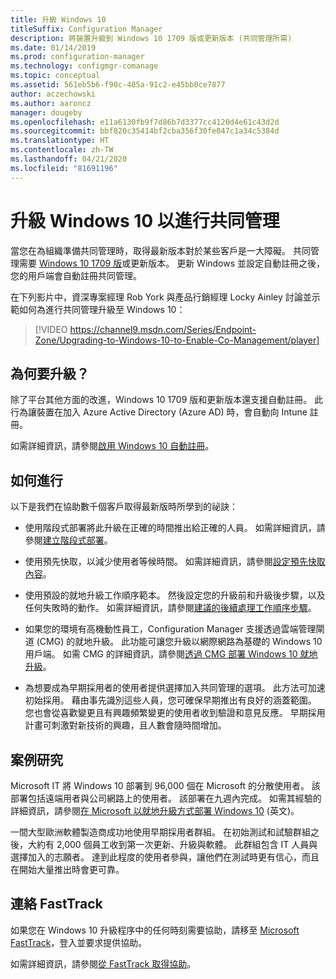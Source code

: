 ```yaml
---
title: 升級 Windows 10
titleSuffix: Configuration Manager
description: 將裝置升級到 Windows 10 1709 版或更新版本 (共同管理所需)
ms.date: 01/14/2019
ms.prod: configuration-manager
ms.technology: configmgr-comanage
ms.topic: conceptual
ms.assetid: 561eb5b6-f90c-485a-91c2-e45bb0ce7877
author: aczechowski
ms.author: aaroncz
manager: dougeby
ms.openlocfilehash: e11a6130fb9f7d86b7d3377cc4120d4e61c43d2d
ms.sourcegitcommit: bbf820c35414bf2cba356f30fe047c1a34c5384d
ms.translationtype: HT
ms.contentlocale: zh-TW
ms.lasthandoff: 04/21/2020
ms.locfileid: "81691196"
---
```

# <a name="upgrade-windows-10-for-co-management"></a>升級 Windows 10 以進行共同管理

當您在為組織準備共同管理時，取得最新版本對於某些客戶是一大障礙。 共同管理需要 [Windows 10 1709 版](https://docs.microsoft.com/windows/whats-new/whats-new-windows-10-version-1709)或更新版本。 更新 Windows 並設定自動註冊之後，您的用戶端會自動註冊共同管理。

在下列影片中，資深專案經理 Rob York 與產品行銷經理 Locky Ainley 討論並示範如何為進行共同管理升級至 Windows 10：

> [!VIDEO https://channel9.msdn.com/Series/Endpoint-Zone/Upgrading-to-Windows-10-to-Enable-Co-Management/player]



## <a name="why-upgrade"></a>為何要升級？

除了平台其他方面的改進，Windows 10 1709 版和更新版本還支援自動註冊。 此行為讓裝置在加入 Azure Active Directory (Azure AD) 時，會自動向 Intune 註冊。 

如需詳細資訊，請參閱[啟用 Windows 10 自動註冊](https://docs.microsoft.com/intune/windows-enroll#enable-windows-10-automatic-enrollment)。


## <a name="how-to-do-it"></a>如何進行

以下是我們在協助數千個客戶取得最新版時所學到的祕訣：

- 使用階段式部署將此升級在正確的時間推出給正確的人員。 如需詳細資訊，請參閱[建立階段式部署](../osd/deploy-use/create-phased-deployment-for-task-sequence.md)。  

- 使用預先快取，以減少使用者等候時間。 如需詳細資訊，請參閱[設定預先快取內容](../osd/deploy-use/configure-precache-content.md)。  

- 使用預設的就地升級工作順序範本。 然後設定您的升級前和升級後步驟，以及任何失敗時的動作。 如需詳細資訊，請參閱[建議的後續處理工作順序步驟](../osd/deploy-use/create-a-task-sequence-to-upgrade-an-operating-system.md#recommended-task-sequence-steps-for-post-processing)。  

- 如果您的環境有高機動性員工，Configuration Manager 支援透過雲端管理閘道 (CMG) 的就地升級。 此功能可讓您升級以網際網路為基礎的 Windows 10 用戶端。 如需 CMG 的詳細資訊，請參閱[透過 CMG 部署 Windows 10 就地升級](../osd/deploy-use/deploy-a-task-sequence.md#deploy-windows-10-in-place-upgrade-via-cmg)。  

- 為想要成為早期採用者的使用者提供選擇加入共同管理的選項。 此方法可加速初始採用。 藉由事先識別這些人員，您可確保早期推出有良好的涵蓋範圍。 您也會從喜歡變更且有興趣頻繁變更的使用者收到驗證和意見反應。 早期採用計畫可刺激對新技術的興趣，且人數會隨時間增加。  


## <a name="case-studies"></a>案例研究

Microsoft IT 將 Windows 10 部署到 96,000 個在 Microsoft 的分散使用者。 該部署包括遠端用者與公司網路上的使用者。 該部署在九週內完成。 如需其經驗的詳細資訊，請參閱[在 Microsoft 以就地升級方式部署 Windows 10](https://www.microsoft.com/itshowcase/deploying-windows-10-at-microsoft-as-an-in-place-upgrade) \(英文\)。  

一間大型歐洲軟體製造商成功地使用早期採用者群組。 在初始測試和試驗群組之後，大約有 2,000 個員工收到第一次更新、升級與軟體。 此群組包含 IT 人員與選擇加入的志願者。 達到此程度的使用者參與，讓他們在測試時更有信心，而且在開始大量推出時會更可靠。



## <a name="contact-fasttrack"></a>連絡 FastTrack

如果您在 Windows 10 升級程序中的任何時刻需要協助，請移至 [Microsoft FastTrack](https://Microsoft.com/FastTrack/)，登入並要求提供協助。 

如需詳細資訊，請參閱[從 FastTrack 取得協助](quickstart-fasttrack.md)。 

